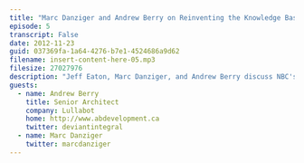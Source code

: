 ```yaml
---
title: "Marc Danziger and Andrew Berry on Reinventing the Knowledge Base"
episode: 5
transcript: False
date: 2012-11-23
guid: 037369fa-1a64-4276-b7e1-4524686a9d62
filename: insert-content-here-05.mp3
filesize: 27027976
description: "Jeff Eaton, Marc Danziger, and Andrew Berry discuss NBC's Juno Project, a new take on the corporate knowledge base that combines sales and project management tools with long-term organizational history."
guests: 
  - name: Andrew Berry
    title: Senior Architect
    company: Lullabot
    home: http://www.abdevelopment.ca
    twitter: deviantintegral
  - name: Marc Danziger
    twitter: marcdanziger
---
```

